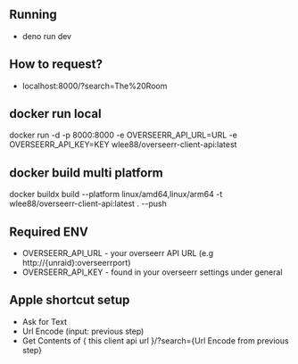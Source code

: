 ## Running

- deno run dev

## How to request?

- localhost:8000/?search=The%20Room

## docker run local

docker run -d -p 8000:8000 -e OVERSEERR_API_URL=URL -e OVERSEERR_API_KEY=KEY
wlee88/overseerr-client-api:latest

## docker build multi platform

docker buildx build --platform linux/amd64,linux/arm64 -t
wlee88/overseerr-client-api:latest . --push

## Required ENV

- OVERSEERR_API_URL - your overseerr API URL (e.g http://{unraid}:overseerrport)
- OVERSEERR_API_KEY - found in your overseerr settings under general

## Apple shortcut setup

- Ask for Text
- Url Encode (input: previous step)
- Get Contents of { this client api url }/?search={Url Encode from previous
  step}
